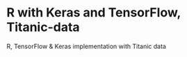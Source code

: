 # R with Keras and TensorFlow, Titanic-data
R, TensorFlow &amp; Keras implementation with Titanic data
